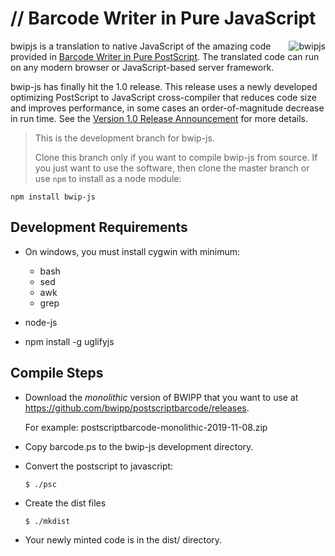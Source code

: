 # // Barcode Writer in Pure JavaScript

<a href="http://metafloor.github.io/bwip-js"><img alt="bwipjs" align="right" src="http://metafloor.github.io/bwip-js/images/bwip-js.png"></a>
bwipjs is a translation to native JavaScript of the amazing code provided in [Barcode Writer in Pure PostScript](https://github.com/bwipp/postscriptbarcode).  The translated code can run on any modern browser or JavaScript-based server framework.

bwip-js has finally hit the 1.0 release.  This release uses a newly developed
optimizing PostScript to JavaScript cross-compiler that reduces code size and
improves performance, in some cases an order-of-magnitude decrease in run time.
See the [Version 1.0 Release Announcement](https://github.com/metafloor/bwip-js/wiki/Version-1.0-Release-Announcement) for more details.

> This is the development branch for bwip-js.
>
> Clone this branch only if you want to compile bwip-js from source.
> If you just want to use the software, then clone the master branch or use
> `npm` to install as a node module:

    npm install bwip-js


## Development Requirements
  - On windows, you must install cygwin with minimum:

    - bash
    - sed
    - awk
    - grep

  - node-js

  - npm install -g uglifyjs

## Compile Steps

  - Download the *monolithic* version of BWIPP that you want to use at
    https://github.com/bwipp/postscriptbarcode/releases.

    For example: postscriptbarcode-monolithic-2019-11-08.zip

  - Copy barcode.ps to the bwip-js development directory.

  - Convert the postscript to javascript:

    `$ ./psc`

  - Create the dist files

    `$ ./mkdist`

  - Your newly minted code is in the dist/ directory.




